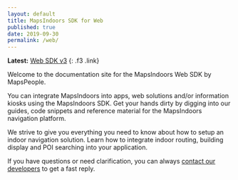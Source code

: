 ```yaml
---
layout: default
title: MapsIndoors SDK for Web
published: true
date: 2019-09-30
permalink: /web/
---
```


**Latest:** [Web SDK v3](/web/v3/)
{: .f3 .link}

Welcome to the documentation site for the MapsIndoors Web SDK by MapsPeople.

You can integrate MapsIndoors into apps, web solutions and/or information kiosks using the MapsIndoors SDK. Get your hands dirty by digging into our guides, code snippets and reference material for the MapsIndoors navigation platform.

We strive to give you everything you need to know about how to setup an indoor navigation solution. Learn how to integrate indoor routing, building display and POI searching into your application.

If you have questions or need clarification, you can always [contact our developers](https://mapspeople.com/support) to get a fast reply.
